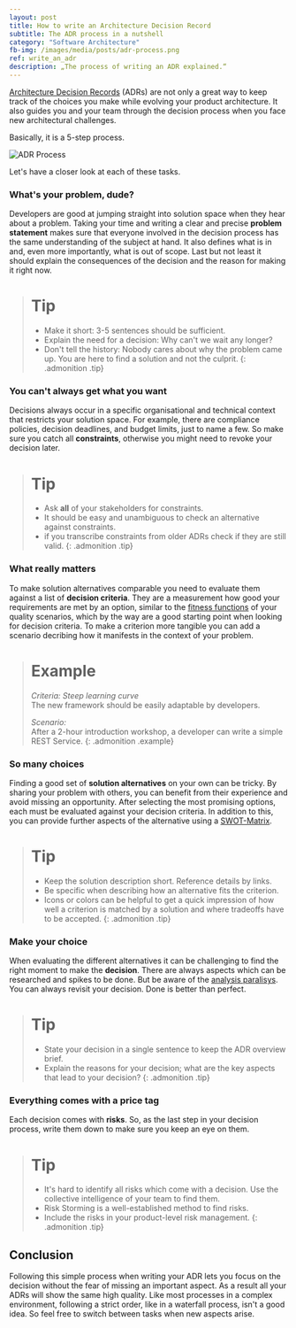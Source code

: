 ```yaml
---
layout: post
title: How to write an Architecture Decision Record
subtitle: The ADR process in a nutshell
category: "Software Architecture"
fb-img: /images/media/posts/adr-process.png
ref: write_an_adr
description: „The process of writing an ADR explained.“
---
```


[Architecture Decision Records](https://github.com/joelparkerhenderson/architecture-decision-record) (ADRs) are not only a great way to keep track of the choices you make while evolving your product architecture. It also guides you and your team through the decision process when you face new architectural challenges. 

<!--more-->

Basically, it is a 5-step process.

![ADR Process](/images/postinline/posts/adr-process.png)

Let's have a closer look at each of these tasks.

### What's your problem, dude?

Developers are good at jumping straight into solution space when they hear about a problem. Taking your time and writing a clear and precise **problem statement** makes sure that everyone involved in the decision process has the same understanding of the subject at hand. It also defines what is in and, even more importantly, what is out of scope. Last but not least it should explain the consequences of the decision and the reason for making it right now. 

> # Tip
> - Make it short: 3-5 sentences should be sufficient.
> - Explain the need for a decision: Why can't we wait any longer?
> - Don't tell the history: Nobody cares about why the problem came up. You are here to find a solution and not the culprit.
{: .admonition .tip}

### You can't always get what you want

Decisions always occur in a specific organisational and technical context that restricts your solution space. For example, there are compliance policies,  decision deadlines, and budget limits, just to name a few. So make sure you catch all **constraints**, otherwise you might need to revoke your decision later.

> # Tip
> - Ask **all** of your stakeholders for constraints.
> - It should be easy and unambiguous to check an alternative against constraints.
> - if you transcribe constraints from older ADRs check if they are still valid.
{: .admonition .tip}

### What really matters
To make solution alternatives comparable you need to evaluate them against a list of **decision criteria**. They are a measurement how good your requirements are met by an option, similar to the [fitness functions](https://medium.com/nerd-for-tech/what-are-the-fitness-functions-8ffbc852c6e1) of your quality scenarios, which by the way are a good starting point when looking for decision criteria. 
To make a criterion more tangible you can add a scenario decribing how it manifests in the context of your problem.

> # Example
> _Criteria: Steep learning curve_  
> The new framework should be easily adaptable by developers.
>
> *Scenario:*  
> After a 2-hour introduction workshop, a developer can write a simple REST Service.
{: .admonition .example}

### So many choices 

Finding a good set of **solution alternatives** on your own can be tricky. By sharing your problem with others, you can benefit from their experience and avoid missing an opportunity. After selecting the most promising options, each must be evaluated against your decision criteria. In addition to this, you can provide further aspects of the alternative using a [SWOT-Matrix](https://en.wikipedia.org/wiki/SWOT_analysis).

> # Tip
> - Keep the solution description short. Reference details by links.
> - Be specific when describing how an alternative fits the criterion.
> - Icons or colors can be helpful to get a quick impression of how well a criterion is matched by a solution and where tradeoffs have to be accepted.
{: .admonition .tip}

### Make your choice

When evaluating the different alternatives it can be challenging to find the right moment to make the **decision**. There are always aspects which can be researched and spikes to be done. But be aware of the [analysis paralisys](https://en.wikipedia.org/wiki/Analysis_paralysis). You can always revisit your decision. Done is better than perfect.  

> # Tip
> - State your decision in a single sentence to keep the ADR overview brief.
> - Explain the reasons for your decision; what are the key aspects that lead to your decision?
{: .admonition .tip}

### Everything comes with a price tag

Each decision comes with **risks**. So, as the last step in your decision process, write them down to make sure you keep an eye on them.

> # Tip
> - It's hard to identify all risks which come with a decision. Use the collective intelligence of your team to find them. 
> - Risk Storming is a well-established method to find risks.
> - Include the risks in your product-level risk management.
{: .admonition .tip}

## Conclusion

Following this simple process when writing your ADR lets you focus on the decision without the fear of missing an important aspect. As a result all your ADRs will show the same high quality. Like most processes in a complex environment, following a strict order, like in a waterfall process, isn't a good idea. So feel free to switch between tasks when new aspects arise.
